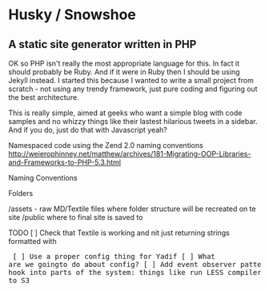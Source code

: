 # Husky / Snowshoe

## A static site generator written in PHP

OK so PHP isn't really the most appropriate language for this. In fact it should probably be Ruby. And if it were in Ruby
then I should be using Jekyll instead. I started this because I wanted to write a small project from scratch - not using
any trendy framework, just pure coding and figuring out the best architecture.

This is really simple, aimed at geeks who want a simple blog with code samples and no whizzy things like their lastest
hilarious tweets in a sidebar. And if you do, just do that with Javascript yeah?

Namespaced code using the Zend 2.0 naming conventions
http://weierophinney.net/matthew/archives/181-Migrating-OOP-Libraries-and-Frameworks-to-PHP-5.3.html

Naming Conventions

Folders

/assets - raw MD/Textile files where folder structure will be recreated on te site
/public where to final site is saved to

TODO
[ ] Check that Textile is working and nit just returning strings formatted with <pre>
[ ] Use a proper config thing for Yadif
[ ] What are we goingto do about config?
[ ] Add event observer pattern so we can hook into parts of the system: things like run LESS compiler, or publish to S3